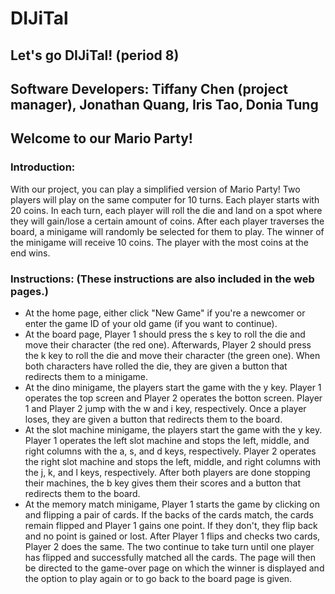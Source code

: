 # DIJiTal

## Let's go DIJiTal! (period 8)

## Software Developers: Tiffany Chen (project manager), Jonathan Quang, Iris Tao, Donia Tung

## Welcome to our Mario Party!

### Introduction: 
With our project, you can play a simplified version of Mario Party! Two players will play on the same computer for 10 turns. Each player starts with 20 coins. In each turn, each player will roll the die and land on a spot where they will gain/lose a certain amount of coins. After each player traverses the board, a minigame will randomly be selected for them to play. The winner of the minigame will receive 10 coins. The player with the most coins at the end wins.

### Instructions: (These instructions are also included in the web pages.)
- At the home page, either click "New Game" if you're a newcomer or enter the game ID of your old game (if you want to continue).
- At the board page, Player 1 should press the s key to roll the die and move their character (the red one). Afterwards, Player 2 should press the k key to roll the die and move their character (the green one). When both characters have rolled the die, they are given a button that redirects them to a minigame.
- At the dino minigame, the players start the game with the y key. Player 1 operates the top screen and Player 2 operates the botton screen. Player 1 and Player 2 jump with the w and i key, respectively. Once a player loses, they are given a button that redirects them to the board.
- At the slot machine minigame, the players start the game with the y key. Player 1 operates the left slot machine and stops the left, middle, and right columns with the a, s, and d keys, respectively. Player 2 operates the right slot machine and stops the left, middle, and right columns with the j, k, and l keys, respectively. After both players are done stopping their machines, the b key gives them their scores and a button that redirects them to the board.
- At the memory match minigame, Player 1 starts the game by clicking on and flipping a pair of cards. If the backs of the cards match, the cards remain flipped and Player 1 gains one point. If they don't, they flip back and no point is gained or lost. After Player 1 flips and checks two cards, Player 2 does the same. The two continue to take turn until one player has flipped and successfully matched all the cards. The page will then be directed to the game-over page on which the winner is displayed and the option to play again or to go back to the board page is given. 
